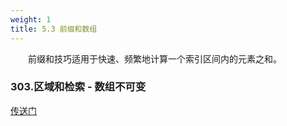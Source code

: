 ```yaml
---
weight: 1
title: 5.3 前缀和数组
---
```


&emsp;&emsp;前缀和技巧适用于快速、频繁地计算一个索引区间内的元素之和。

### 303.区域和检索 - 数组不可变

[传送门](https://leetcode.cn/problems/range-sum-query-immutable/description/)

```go

```

